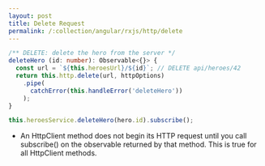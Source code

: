 ```yaml
---
layout: post
title: Delete Request
permalink: /:collection/angular/rxjs/http/delete
---
```


```ts
/** DELETE: delete the hero from the server */
deleteHero (id: number): Observable<{}> {
  const url = `${this.heroesUrl}/${id}`; // DELETE api/heroes/42
  return this.http.delete(url, httpOptions)
    .pipe(
      catchError(this.handleError('deleteHero'))
    );
}
```
```ts
this.heroesService.deleteHero(hero.id).subscribe();
```

* An HttpClient method does not begin its HTTP request until you call subscribe() on the observable returned by that method. This is true for all HttpClient methods.
